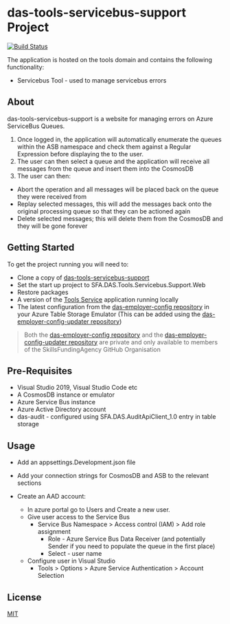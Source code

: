 # das-tools-servicebus-support Project

[![Build Status](https://sfa-gov-uk.visualstudio.com/Digital%20Apprenticeship%20Service/_apis/build/status/das-tools-servicebus-support?branchName=master)](https://sfa-gov-uk.visualstudio.com/Digital%20Apprenticeship%20Service/_build/latest?definitionId=2281&branchName=master)

The application is hosted on the tools domain and contains the following functionality:

* Servicebus Tool - used to manage servicebus errors

## About

das-tools-servicebus-support is a website for managing errors on Azure ServiceBus Queues.

1. Once logged in, the application will automatically enumerate the queues within the ASB namespace and check them against a Regular Expression before displaying the to the user.
2. The user can then select a queue and the application will receive all messages from the queue and insert them into the CosmosDB
3. The user can then:
  * Abort the operation and all messages will be placed back on the queue they were received from
  * Replay selected messages, this will add the messages back onto the original processing queue so that they can be actioned again
  * Delete selected messages; this will delete them from the CosmosDB and they will be gone forever

## Getting Started

To get the project running you will need to:

*  Clone a copy of [das-tools-servicebus-support](https://github.com/SkillsFundingAgency/das-tools-servicebus-support)
*  Set the start up project to SFA.DAS.Tools.Servicebus.Support.Web
*  Restore packages
*  A version of the [Tools Service](https://github.com/SkillsFundingAgency/das-tools-service) application running locally
*  The latest configuration from the [das-employer-config repository](https://github.com/SkillsFundingAgency/das-employer-config) in your Azure Table Storage Emulator (This can be added using the [das-employer-config-updater repository](https://github.com/SkillsFundingAgency/das-employer-config-updater))

> Both the [das-employer-config repository](https://github.com/SkillsFundingAgency/das-employer-config) and the [das-employer-config-updater repository](https://github.com/SkillsFundingAgency/das-employer-config-updater) are private and only available to members of the SkillsFundingAgency GitHub Organisation



## Pre-Requisites

* Visual Studio 2019, Visual Studio Code etc
* A CosmosDB instance or emulator
* Azure Service Bus instance
* Azure Active Directory account
* das-audit - configured using SFA.DAS.AuditApiClient_1.0 entry in table storage 

## Usage

* Add an appsettings.Development.json file
* Add your connection strings for CosmosDB and ASB to the relevant sections

* Create an AAD account:
  * In azure portal go to Users and Create a new user.
  * Give user access to the Service Bus
      * Service Bus Namespace > Access control (IAM) > Add role assignment  
        * Role - Azure Service Bus Data Receiver (and potentially Sender if you need to populate the queue in the first place)
        * Select - user name
  * Configure user in Visual Studio
      * Tools > Options > Azure Service Authentication > Account Selection

## License
[MIT](https://choosealicense.com/licenses/mit/)
